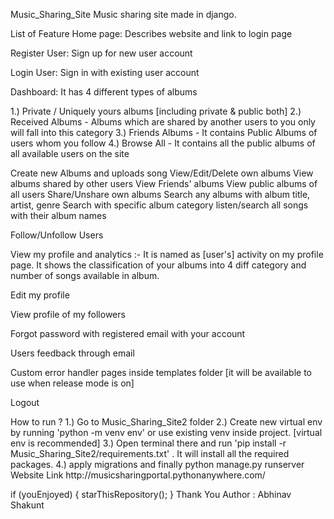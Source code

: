 <p>Music_Sharing_Site Music sharing site made in django.</p>



<p>List of Feature Home page: Describes website and link to login page</p>

<p>Register User: Sign up for new user account</p>

<p>Login User: Sign in with existing user account</p>

<p>Dashboard: It has 4 different types of albums</p>

<p> 1.) Private / Uniquely yours albums [including private &amp; public both]   2.) Received Albums  - Albums which are shared by another users to you only will fall into this category  3.) Friends Albums  - It contains Public Albums of users whom you follow  4.) Browse All  - It contains all the public albums of all available users on the site</p>

<p>  Create new Albums and uploads song   View/Edit/Delete own albums   View albums shared by other users   View Friends' albums   View public albums of all users   Share/Unshare own albums   Search any albums with album title, artist, genre   Search with specific album category  listen/search all songs with their album names</p>

<p>Follow/Unfollow Users</p>

<p>View my profile and analytics :- It is named as [user's] activity on my profile page. It shows the classification of your albums into 4 diff category and number of songs available in album.</p>

<p>Edit my profile</p>

<p>View profile of my followers</p>

<p>Forgot password with registered email with your account</p>

<p>Users feedback through email</p>

<p>Custom error handler pages inside templates folder [it will be available to use when release mode is on]</p>

<p>Logout</p>

<p>How to run ? 1.) Go to Music_Sharing_Site2 folder 2.) Create new virtual env by running 'python -m venv env' or use existing venv inside project. [virtual env is recommended] 3.) Open terminal there and run 'pip install -r Music_Sharing_Site2/requirements.txt' . It will install all the required packages. 4.) apply migrations and finally python manage.py runserver Website Link http://musicsharingportal.pythonanywhere.com/</p>

<p>if (youEnjoyed) {  starThisRepository(); } Thank You Author : Abhinav Shakunt</p>
